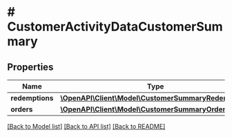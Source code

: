 # # CustomerActivityDataCustomerSummary

## Properties

Name | Type | Description | Notes
------------ | ------------- | ------------- | -------------
**redemptions** | [**\OpenAPI\Client\Model\CustomerSummaryRedemptions**](CustomerSummaryRedemptions.md) |  |
**orders** | [**\OpenAPI\Client\Model\CustomerSummaryOrders**](CustomerSummaryOrders.md) |  |

[[Back to Model list]](../../README.md#models) [[Back to API list]](../../README.md#endpoints) [[Back to README]](../../README.md)
